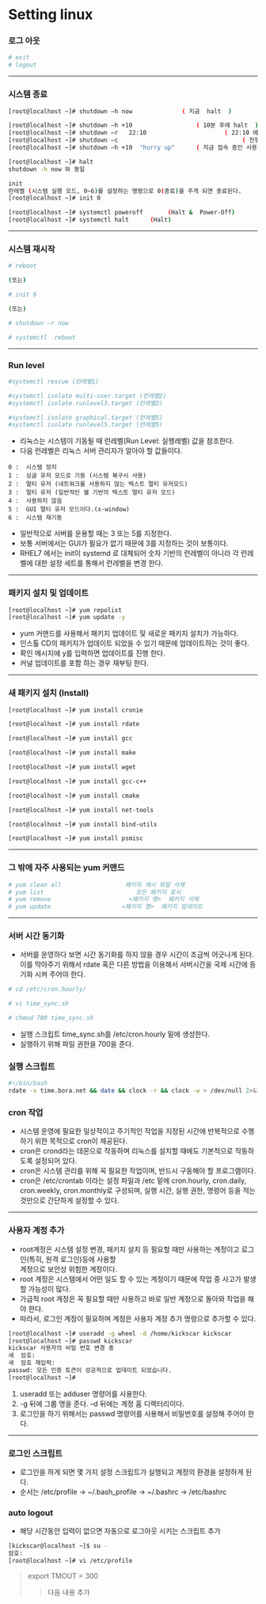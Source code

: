 # Setting linux
### 로그 아웃
```bash
# exit
# logout
```
---
### 시스템 종료
```bash
[root@localhost ~]# shutdown –h now              ( 지금  halt  )

[root@localhost ~]# shutdown –h +10                  ( 10분 후에 halt  )
[root@localhost ~]# shutdown –r   22:10                      ( 22:10 에 reboot  )
[root@localhost ~]# shutdown –c                                   ( 진행 중인 shutdown cancel  )
[root@localhost ~]# shutdown –h +10  "hurry up"      ( 지금 접속 중인 사용자에게 메세지 전송 하고 10분 후에  halt )
```
```bash
[root@localhost ~]# halt
shutdown -h now 와 동일
```
```bash
init
런레벨 (시스템 실행 모드, 0~6)를 설정하는 명령으로 0(종료)을 주게 되면 종료된다.
[root@localhost ~]# init 0

[root@localhost ~]# systemctl poweroff       (Halt &  Power-Off)
[root@localhost ~]# systemctl halt      (Halt)
```
---
### 시스템 재시작

```bash
# reboot

(또는)

# init 6

(또는)

# shutdown –r now

# systemctl  reboot

```
---
### Run level
```bash
#systemctl rescue (런레벨1)

#systemctl isolate multi-user.target (런레벨2)
#systemctl isolate runlevel3.target (런레벨2)

#systemctl isolate graphical.target (런레벨5)
#systemctl isolate runlevel5.target (런레벨5)
```

- 리눅스는 시스템이 기동될 때 런레벨(Run Level: 실행레벨) 값을 참조한다.
- 다음 런레벨은 리눅스 서버 관리자가 알아야 할 값들이다.
```
0 :  시스템 정지
1 :  싱글 유저 모드로 기동 (시스템 복구시 사용)
2 :  멀티 유저 (네트워크를 사용하지 않는 텍스트 멀티 유저모드)
3 :  멀티 유저 (일반적인 쉘 기반의 텍스트 멀티 유저 모드)
4 :  사용하지 않음
5 :  GUI 멀티 유저 모드이다.(x-window)
6 :  시스템 재기동  
```
- 일반적으로 서버를 운용할 때는 3 또는 5를 지정한다.
- 보통 서버에서는 GUI가 필요가 없기 때문에 3를 지정하는 것이 보통이다.
- RHEL7 에서는 init이 systemd 로 대체되어 숫자 기반의 런레벨이 아니라 각 런레벨에 대한 설정 세트를 통해서 런레벨을 변경 한다. 
---
### 패키지 설치 및 업데이트
```bash
[root@localhost ~]# yum repolist
[root@localhost ~]# yum update -y
```
- yum 커맨드를 사용해서 패키지 업데이트 및 새로운 패키지 설치가 가능하다.
- 인스톨 CD의 패키지가 업데이트 되었을 수 있기 때문에 업데이트하는 것이 좋다.
- 확인 메시지에 y를 입력하면 업데이트를 진행 한다. 
- 커널 업데이트를 포함 하는 경우 재부팅 한다.
---
### 새 패키지 설치 (Install)
```bash
[root@localhost ~]# yum install cronie

[root@localhost ~]# yum install rdate

[root@localhost ~]# yum install gcc

[root@localhost ~]# yum install make

[root@localhost ~]# yum install wget

[root@localhost ~]# yum install gcc-c++

[root@localhost ~]# yum install cmake

[root@localhost ~]# yum install net-tools

[root@localhost ~]# yum install bind-utils

[root@localhost ~]# yum install psmisc
```
---
### 그 밖에 자주 사용되는 yum 커맨드
```bash
# yum clean all                  패키지 캐시 파일 삭제
# yum list                          모든 패키지 표시
# yum remove                      <패키지 명>  패키지 삭제
# yum update                    <패키지 명>  패키지 업데이트
```
---
### 서버 시간 동기화
- 서버를 운영하다 보면 시간 동기화를 하지 않을 경우 시간이 조금씩 어긋나게 된다. 이를 막아주기 위해서 rdate 혹은 다른 방법을 이용해서 서버시간을 국제 시간에 동기화 시켜 주어야 한다.
```bash
# cd /etc/cron.hourly/

# vi time_sync.sh

# chmod 700 time_sync.sh
```
- 실행 스크립트 time_sync.sh를 /etc/cron.hourly 밑에 생성한다. 
- 실행하기 위해 파일 권한을 700을 준다.
### 실행 스크립트
```bash
#!/bin/bash
rdate -s time.bora.net && date && clock -r && clock -w > /dev/null 2>&1
```
### cron 작업
- 시스템 운영에 필요한 일상적이고 주기적인 작업을 지정된 시간에 반복적으로 수행하기 위한 목적으로 cron이
   제공된다. 
- cron은 crond라는 데몬으로 작동하며 리눅스를 설치할 때에도 기본적으로 작동하도록 설정되어 있다. 
- cron은 시스템 관리를 위해 꼭 필요한 작업이며, 반드시 구동해야 할 프로그램이다.
- cron은 /etc/crontab 이라는 설정 파일과  /etc 밑에 cron.hourly, cron.daily, cron.weekly, cron.monthly로 구성되며, 
   실행 시간, 실행 권한, 명령어 등을 적는것만으로 간단하게 설정할 수 있다.
---
### 사용자 계정 추가
- root계정은 시스템 설정 변경, 패키지 설치 등 필요할 때만 사용하는 계정이고 로그인(특히, 원격 로그인)등에 사용할  
   계정으로 보안상 위험한 계정이다. 
- root 계정은 시스템에서 어떤 일도 할 수 있는 계정이기 때문에 작업 중 사고가 발생할 가능성이 많다.
- 가급적 root 계정은 꼭 필요할 때만 사용하고 바로 일반 계정으로 돌아와 작업을 해야 한다.
- 따라서, 로그인 계정이 필요하며 계정은 사용자 계정 추가 명령으로 추가할 수 있다.
```bash
[root@localhost ~]# useradd -g wheel -d /home/kickscar kickscar
[root@localhost ~]# passwd kickscar
kickscar 사용자의 비밀 번호 변경 중
새  암호:
새  암호 재입력:
passwd: 모든 인증 토큰이 성공적으로 업데이트 되었습니다.
[root@localhost ~]# 
```
 1. useradd 또는 adduser 명령어를 사용한다.
 2. -g 뒤에 그룹 명을 준다. –d 뒤에는 계정 홈 디렉터리이다.
 3. 로그인을 하기 위해서는 passwd 명령어를 사용해서 비밀번호를 설정해 주어야 한다.
---
### 로그인 스크립트
- 로그인을 하게 되면 몇 가지 설정 스크립트가 실행되고 계정의 환경을 설정하게 된다.
- 순서는  /etc/profile -> ~/.bash_profile -> ~/.bashrc -> /etc/bashrc
### auto logout
- 해당 시간동안 입력이 없으면 자동으로 로그아웃 시키는 스크립트 추가
```bash
[kickscar@localhost ~]$ su -
암호:
[root@localhost ~]# vi /etc/profile
```
>  export TMOUT = 300
>> 다음 내용 추가







